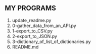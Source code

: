 ## MY PROGRAMS

1. update_readme.py
2. 0-gather_data_from_an_API.py
3. 1-export_to_CSV.py
4. 2-export_to_JSON.py
5. 3-dictionary_of_list_of_dictionaries.py
6. README.md

